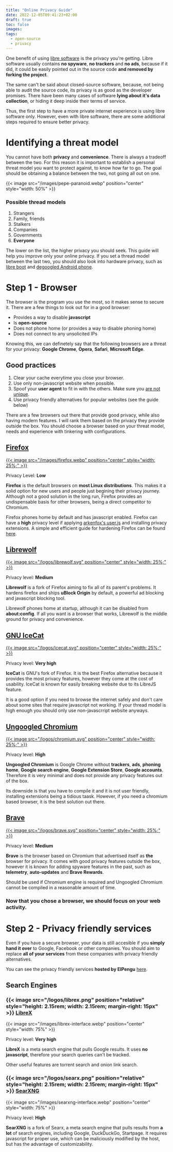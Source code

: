 ```yaml
---
title: "Online Privacy Guide"
date: 2022-12-05T09:41:23+02:00
draft: true
toc: false
images:
tags:
  - open-source
  - privacy
---
```


One benefit of using [libre software](../why-libre-software/) is the privacy
you're getting. Libre software usually contains **no spyware**, **no trackers**
and **no ads**, because if it did, it could be easily pointed out in the source
code **and removed by forking the project**. 

The same can't be said about closed-source software, because, not being able to
audit the source code, its privacy is as good as the developer promises. There
have been many cases of software **lying about it's data collection**, or
hiding it deep inside their terms of service.

Thus, the first step to have a more private internet experience is using libre
software only. However, even with libre software, there are some additional
steps required to ensure better privacy.

# Identifying a threat model
You cannot have both **privacy** and **convenience**. There is always a tradeoff
between the two. For this reason it is important to establish a personal threat
model you want to protect against, to know how far to go. The goal should be
obtaining a balance between the two, not going all out on one.

{{< image src="/images/pepe-paranoid.webp" position="center" style="width: 50%" >}}

### Possible thread models
1. Strangers
2. Family, friends
3. Stalkers
4. Companies
5. Governments
6. **Everyone**

The lower on the list, the higher privacy you should seek. This guide will help
you improve only your online privacy. If you set a thread model between the
last two, you should also look into hardware privacy, such as [libre boot](https://libreboot.org/)
and [degoogled Android phone](https://grapheneos.org/).

# Step 1 - Browser
The browser is the program you use the most, so it makes sense to secure it.
There are a few things to look out for in a good browser:
* Provides a way to disable **javascript**
* Is **open-source**
* Does not phone home (or provides a way to disable phoning home)
* Does not connect to any unsolicited IPs

Knowing this, we can definetely say that the following browsers are a threat
for your privacy: **Google Chrome**, **Opera**, **Safari**, **Microsoft Edge**.

## Good practices 
1. Clear your cache everytime you close your browser.
2. Use only non-javascript website when possible.
3. Spoof your **user agent** to fit in with the others. Make sure you [are not
   unique](https://amiunique.org/fpNoJS).
4. Use privacy friendly alternatives for popular websites (see the guide below)

There are a few browsers out there that provide good privacy, while also having
modern features. I will rank them based on the privacy they provide outside the
box. You should choose a browser based on your threat model, needs and
experience with tinkering with configurations.

## [Firefox](https://www.mozilla.org/en-US/firefox/)
[{{< image src="/images/firefox.webp" position="center" style="width: 25%;" >}}](https://www.mozilla.org/en-US/firefox/new/)

Privacy Level: **Low**

**Firefox** is the default browsers on **most Linux distributions**. This makes it
a solid option for new users and people just begining their privacy journey.
Although not a good solution in the long run, Firefox provides an undispensable
basis for other browsers, being a direct competitor to Chromium.

Firefox phones home by default and has javascript enabled. Firefox can have a
**high** privacy level if applying [arkenfox's
user.js](https://github.com/arkenfox/user.js/) and installing
privacy extensions. A simple and efficient guide for hardening Firefox can be
found [here](https://spyware.neocities.org/guides/firefox.html).

## [Librewolf](https://librewolf.net/)
[{{< image src="/logos/librewolf.svg" position="center" style="width: 25%;" >}}](https://librewolf.net/)

Privacy level: **Medium**

**Librewolf** is a fork of Firefox aiming to fix all of its parent's problems. It
hardens firefox and ships **uBlock Origin** by default, a powerful ad blocking and
javascript blocking tool.

Librewolf phones home at startup, although it can be disabled from
**about:config**. If all you want is a browser that works, Librewolf is the
middle ground for privacy and convenience.

## [GNU IceCat]()
[{{< image src="/logos/icecat.svg" position="center" style="width: 25%;" >}}]()

Privacy level: **Very high**

**IceCat** is GNU's fork of Firefox. It is the best Firefox alternative because
it provides the most privacy features, however they come at the cost of
usability. IceCat is known for easily breaking website due to its LibreJS feature.

It is a good option if you need to browse the internet safely and don't care
about some sites that require javascript not working. If your thread model is
high enough you should only use non-javascrript website anyways.

## [Ungoogled Chromium](https://github.com/ungoogled-software/ungoogled-chromium)
[{{< image src="/logos/chromium.svg" position="center" style="width: 25%;" >}}](https://github.com/ungoogled-software/ungoogled-chromium)

Privacy level: **High**

**Ungoogled Chromium** is Google Chrome without **trackers**, **ads**,
**phoning home**, **Google search engine**, **Google Extension Store**,
**Google accounts**. Therefore it is very minimal and does not provide any
privacy features out of the box. 

Its downside is that you have to compile it and it is not user friendly,
installing extensions being a tidious taask. However, if you need a chromium
based browser, it is the best solution out there.


## [Brave](https://brave.com/)
[{{< image src="/logos/brave.svg" position="center" style="width: 25%;" >}}](https://brave.com/)

Privacy level: **Medium**

**Brave** is the browser based on Chromium that advertised itself as **the**
browser for privacy. It comes with good privacy features outside the box,
however it is known for adding spyware features in the past, such as
**telemetry**, **auto-updates** and **Brave Rewards**. 

Should be used if Chromium engine is required and Ungoogled Chromium cannot be
compiled in a reasonable amount of time.

### Now that you chose a browser, we should focus on your web activity.

# Step 2 - Privacy friendly services

Even if you have a secure browser, your data is still accesible if you **simply
hand it over** to Google, Facebook or other companies. You should aim to
replace **all of your services** from these companies with privacy friendly
alternatives.

You can see the privacy friendly services **hosted by ElPengu** [here](../../services).

## Search Engines

### {{< image src="/logos/librex.png" position="relative" style="height: 2.15rem; width: 2.15rem; margin-right: 15px" >}} [LibreX](https://github.com/hnhx/librex/)

{{< image src="/images/librex-interface.webp" position="center" style="width: 75%" >}}

Privacy level: **Very high**

**LibreX** is a meta search engine that pulls Google results. It uses **no
javascript**, therefore your search queries can't be tracked. 

Other useful features are torrent search and onion link search.


### {{< image src="/logos/searx.png" position="relative" style="height: 2.15rem; width: 2.15rem; margin-right: 15px" >}} [SearXNG](https://github.com/searxng/searxng)

{{< image src="/images/searxng-interface.webp" position="center" style="width: 75%" >}}

Privacy level: **High**

**SearXNG** is a fork of Searx, a meta search engine that pulls results from
**a lot** of search engines, including Google, DuckDuckGo, Startpage. It
requires javascript for proper use, which can be maliciously modified by the
host, but has the advantage of customizability. 


